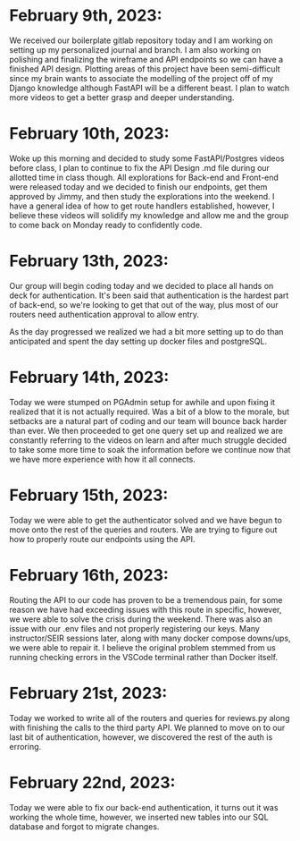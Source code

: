# **February 9th, 2023:**
We received our boilerplate gitlab repository today and I am working on setting up my personalized journal and branch.
I am also working on polishing and finalizing the wireframe and API endpoints so we can have a finished API design. Plotting areas of this
project have been semi-difficult since my brain wants to associate the modelling of the project off of my Django knowledge although FastAPI
will be a different beast. I plan to watch more videos to get a better grasp and deeper understanding.

# **February 10th, 2023:**
Woke up this morning and decided to study some FastAPI/Postgres videos before class, I plan to continue to fix the API Design .md file during our allotted time in class though. All explorations for Back-end and Front-end were released today and we decided to finish our endpoints, get them approved by Jimmy, and then study the explorations into the weekend. I have a general idea of how to get route handlers established, however, I believe these videos will solidify my knowledge and allow me and the group to come back on Monday ready to confidently code.

# **February 13th, 2023:**
Our group will begin coding today and we decided to place all hands on deck for authentication. It's been said that authentication is the hardest part of back-end, so we're looking to get that out of the way, plus most of our routers need authentication approval to allow entry.

As the day progressed we realized we had a bit more setting up to do than anticipated and spent the day setting up docker files and postgreSQL.

# **February 14th, 2023:**
Today we were stumped on PGAdmin setup for awhile and upon fixing it realized that it is not actually required. Was a bit of a blow to the morale, but setbacks are a natural part of coding and our team will bounce back harder than ever. We then proceeded to get one query set up and realized we are constantly referring to the videos on learn and after much struggle decided to take some more time to soak the information before we continue now that we have more experience with how it all connects.


# **February 15th, 2023:**
Today we were able to get the authenticator solved and we have begun to move onto the rest of the queries and routers. We are trying to figure out how to properly route our endpoints using the API.

# **February 16th, 2023:**
Routing the API to our code has proven to be a tremendous pain, for some reason we have had exceeding issues with this route in specific, however, we were able to solve the crisis during the weekend. There was also an issue with our .env files and not properly registering our keys. Many instructor/SEIR sessions later, along with many docker compose downs/ups, we were able to repair it. I believe the original problem stemmed from us running checking errors in the VSCode terminal rather than Docker itself.

# **February 21st, 2023:**
Today we worked to write all of the routers and queries for reviews.py along with finishing the calls to the third party API. We planned to move on to our last bit of authentication, however, we discovered the rest of the auth is erroring.

# **February 22nd, 2023:**
Today we were able to fix our back-end authentication, it turns out it was working the whole time, however, we inserted new tables into our SQL database and forgot to migrate changes.
